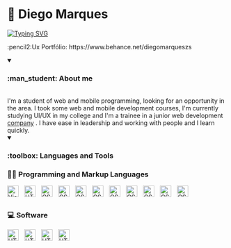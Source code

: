 # :duck: Diego Marques

[![Typing SVG](https://readme-typing-svg.demolab.com?font=Fira+Code&pause=1000&color=000000&width=755&lines=Graduating+in+Computer+Science+(Mobile%2FFront-end))](https://github.com/diegomarqueszs)
<p>:pencil2:Ux Portfólio: https://www.behance.net/diegomarqueszs </p>

<details open>
<summary><h3>:man_student: About me</h3></summary>
<br>
I'm a student of web and mobile programming, looking for an opportunity in the area. I took some web and mobile development courses, I'm currently studying UI/UX in my college and I'm a trainee in a junior web development <a href="https://www.linkedin.com/company/compjunior/">company</a> . I have ease in leadership and working with people and I learn quickly.
</details>

<details open>
<summary style="padding-top: 0px; margin-top: 0px;">
  <h3>:toolbox: Languages and Tools</h3>
</summary>

  <h3>👨‍💻 Programming and Markup Languages</h3>
    <img align="left" alt="Visual Studio Code" width="26px" src="https://cdn.jsdelivr.net/gh/devicons/devicon/icons/vscode/vscode-original.svg" style="padding-right:10px;" />
  <img align="left" alt="HTML5" width="26px" src="https://cdn.jsdelivr.net/gh/devicons/devicon/icons/html5/html5-original.svg" style="padding-right:10px;" />
  <img align="left" alt="CSS3" width="26px" src="https://cdn.jsdelivr.net/gh/devicons/devicon/icons/css3/css3-original.svg" style="padding-right:10px;" />
  <img align="left" alt="CSS3" width="26px" src="https://cdn.jsdelivr.net/gh/devicons/devicon/icons/vuejs/vuejs-original.svg" style="padding-right:10px;" />
  <img align="left" alt="CSS3" width="26px" src="https://cdn.jsdelivr.net/gh/devicons/devicon/icons/flutter/flutter-original.svg" style="padding-right:10px;" />
  <img align="left" alt="CSS3" width="26px" src="https://cdn.jsdelivr.net/gh/devicons/devicon/icons/python/python-original.svg" style="padding-right:10px;" />
  <img align="left" alt="CSS3" width="26px" src="https://cdn.jsdelivr.net/gh/devicons/devicon/icons/java/java-original.svg" style="padding-right:10px;" />
  <img align="left" alt="CSS3" width="26px" src="https://cdn.jsdelivr.net/gh/devicons/devicon/icons/javascript/javascript-original.svg" style="padding-right:10px;" />
  <img align="left" alt="CSS3" width="26px" src="https://cdn.jsdelivr.net/gh/devicons/devicon/icons/git/git-original.svg" style="padding-right:10px;" />
  <img align="left" alt="CSS3" width="26px" src="https://cdn.jsdelivr.net/gh/devicons/devicon/icons/cplusplus/cplusplus-original.svg" style="padding-right:10px;" />
  <img align="left" alt="CSS3" width="26px" src="https://cdn.jsdelivr.net/gh/devicons/devicon/icons/mysql/mysql-original.svg"" style="padding-right:10px;" />
  <br>    
  <br>
<h3>💻 Software</h3>
  <img align="left" alt="HTML5" width="26px" src="https://cdn.jsdelivr.net/gh/devicons/devicon/icons/photoshop/photoshop-plain.svg" style="padding-right:10px;" />
  <img align="left" alt="HTML5" width="26px" src="https://cdn.jsdelivr.net/gh/devicons/devicon/icons/premierepro/premierepro-plain.svg" style="padding-right:10px;" />
  <img align="left" alt="HTML5" width="26px" src="https://cdn.jsdelivr.net/gh/devicons/devicon/icons/aftereffects/aftereffects-original.svg" style="padding-right:10px;" />
  <img align="left" alt="HTML5" width="26px"src="https://cdn.jsdelivr.net/gh/devicons/devicon/icons/illustrator/illustrator-plain.svg" style="padding-right:10px;" />
</details>
<!--
**diegomarqueszs/diegomarqueszs** is a ✨ _special_ ✨ repository because its `README.md` (this file) appears on your GitHub profile.

Here are some ideas to get you started:

- 🔭 I’m currently working on ...
- 🌱 I’m currently learning ...
- 👯 I’m looking to collaborate on ...
- 🤔 I’m looking for help with ...
- 💬 Ask me about ...
- 📫 How to reach me: ...
- 😄 Pronouns: ...
- ⚡ Fun fact: ...
-->
